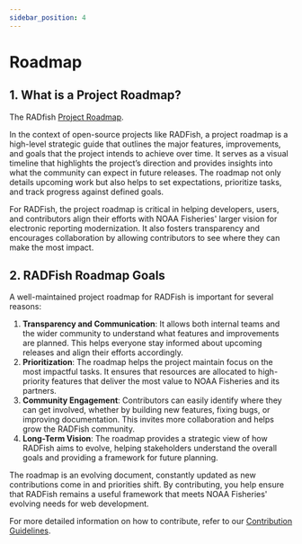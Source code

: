 ```yaml
---
sidebar_position: 4
---
```


# Roadmap

## 1\. What is a Project Roadmap?

The RADfish [Project Roadmap](https://github.com/orgs/NMFS-RADFish/projects/2/views/3).

In the context of open-source projects like RADFish, a project roadmap is a high-level strategic guide that outlines the major features, improvements, and goals that the project intends to achieve over time. It serves as a visual timeline that highlights the project’s direction and provides insights into what the community can expect in future releases. The roadmap not only details upcoming work but also helps to set expectations, prioritize tasks, and track progress against defined goals.

For RADFish, the project roadmap is critical in helping developers, users, and contributors align their efforts with NOAA Fisheries' larger vision for electronic reporting modernization. It also fosters transparency and encourages collaboration by allowing contributors to see where they can make the most impact.

## 2\. RADFish Roadmap Goals

A well-maintained project roadmap for RADFish is important for several reasons:

1. **Transparency and Communication**: It allows both internal teams and the wider community to understand what features and improvements are planned. This helps everyone stay informed about upcoming releases and align their efforts accordingly.
2. **Prioritization**: The roadmap helps the project maintain focus on the most impactful tasks. It ensures that resources are allocated to high-priority features that deliver the most value to NOAA Fisheries and its partners.
3. **Community Engagement**: Contributors can easily identify where they can get involved, whether by building new features, fixing bugs, or improving documentation. This invites more collaboration and helps grow the RADFish community.
4. **Long-Term Vision**: The roadmap provides a strategic view of how RADFish aims to evolve, helping stakeholders understand the overall goals and providing a framework for future planning.

The roadmap is an evolving document, constantly updated as new contributions come in and priorities shift. By contributing, you help ensure that RADFish remains a useful framework that meets NOAA Fisheries' evolving needs for web development.

For more detailed information on how to contribute, refer to our [Contribution Guidelines](https://nmfs-radfish.github.io/radfish/about/contribute).
